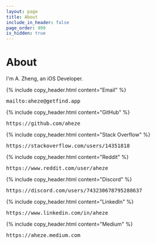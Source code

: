 ```yaml
---
layout: page
title: About
include_in_header: false
page_order: 999
is_hidden: true
---
```


# About

I'm A. Zheng, an iOS Developer.

{% include copy_header.html content="Email" %}
<pre class="link_block">
mailto:aheze@getfind.app
</pre>

{% include copy_header.html content="GitHub" %}
<pre class="link_block">
https://github.com/aheze
</pre>

{% include copy_header.html content="Stack Overflow" %}
<pre class="link_block">
https://stackoverflow.com/users/14351818
</pre>

{% include copy_header.html content="Reddit" %}
<pre class="link_block">
https://www.reddit.com/user/aheze
</pre>

{% include copy_header.html content="Discord" %}
<pre class="link_block">
https://discord.com/users/743230678795288637
</pre>

{% include copy_header.html content="LinkedIn" %}
<pre class="link_block">
https://www.linkedin.com/in/aheze
</pre>

{% include copy_header.html content="Medium" %}
<pre class="link_block">
https://aheze.medium.com
</pre>
